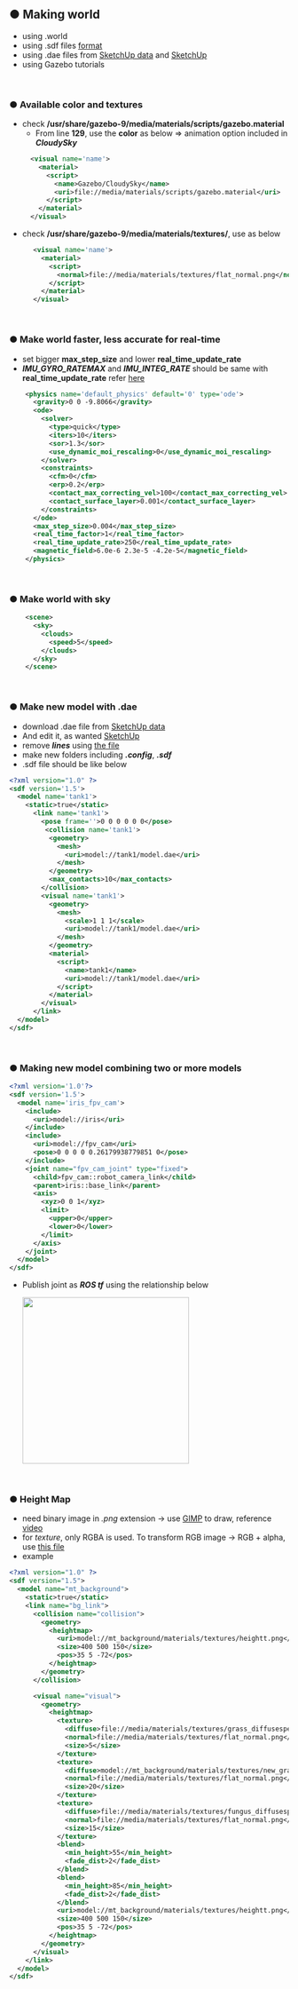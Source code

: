 ## ● Making world
+ using .world
+ using .sdf files [format](http://sdformat.org/spec?ver=1.7&elem=sdf)
+ using .dae files from [SketchUp data](https://3dwarehouse.sketchup.com) and [SketchUp](https://app.sketchup.com/app?hl=en)
+ using Gazebo tutorials

<br>

### ● Available **color** and **textures**
+ check **/usr/share/gazebo-9/media/materials/scripts/gazebo.material**
    + From line **129**, use the **color** as below => animation option included in ***CloudySky***
    ~~~xml
      <visual name='name'>
        <material>
          <script>
            <name>Gazebo/CloudySky</name>
            <uri>file://media/materials/scripts/gazebo.material</uri>
          </script>
        </material>
      </visual>
    ~~~
+ check **/usr/share/gazebo-9/media/materials/textures/**, use as below
~~~xml
      <visual name='name'>
        <material>
          <script>
            <normal>file://media/materials/textures/flat_normal.png</normal>
          </script>
        </material>
      </visual>
~~~

<br>

### ● Make world faster, less accurate for real-time 
+ set bigger **max_step_size** and lower **real_time_update_rate**
+ ***IMU_GYRO_RATEMAX*** and ***IMU_INTEG_RATE*** should be same with **real_time_update_rate** refer [here](https://github.com/PX4/Firmware/issues/15184)
~~~xml
    <physics name='default_physics' default='0' type='ode'>
      <gravity>0 0 -9.8066</gravity>
      <ode>
        <solver>
          <type>quick</type>
          <iters>10</iters>
          <sor>1.3</sor>
          <use_dynamic_moi_rescaling>0</use_dynamic_moi_rescaling>
        </solver>
        <constraints>
          <cfm>0</cfm>
          <erp>0.2</erp>
          <contact_max_correcting_vel>100</contact_max_correcting_vel>
          <contact_surface_layer>0.001</contact_surface_layer>
        </constraints>
      </ode>
      <max_step_size>0.004</max_step_size>
      <real_time_factor>1</real_time_factor>
      <real_time_update_rate>250</real_time_update_rate>
      <magnetic_field>6.0e-6 2.3e-5 -4.2e-5</magnetic_field>
    </physics>
~~~
<br>

### ● Make world with **sky**
~~~xml
    <scene>
      <sky>
        <clouds>
          <speed>5</speed>
        </clouds>
      </sky>
    </scene>
~~~

<br>

### ● Make new model with .dae
+ download .dae file from [SketchUp data](https://3dwarehouse.sketchup.com)
+ And edit it, as wanted [SketchUp](https://app.sketchup.com/app?hl=en)
+ remove ***lines*** using [the file](https://github.com/engcang/mavros-gazebo-application/blob/master/world_making/dae_line_remover.py)
+ make new folders including ***.config***, ***.sdf***
+ .sdf file should be like below
~~~xml
<?xml version="1.0" ?>
<sdf version='1.5'>
  <model name='tank1'>
    <static>true</static>
      <link name='tank1'>
        <pose frame=''>0 0 0 0 0 0</pose>
         <collision name='tank1'>
          <geometry>
            <mesh>
              <uri>model://tank1/model.dae</uri>
            </mesh>
          </geometry>
          <max_contacts>10</max_contacts>
        </collision>
        <visual name='tank1'>
          <geometry>
            <mesh>
              <scale>1 1 1</scale>
              <uri>model://tank1/model.dae</uri>
            </mesh>
          </geometry>
          <material>
            <script>
              <name>tank1</name>
              <uri>model://tank1/model.dae</uri>
            </script>
          </material>
        </visual>
      </link>
  </model>
</sdf>
~~~

<br>

### ● Making new model combining two or more models
~~~xml
<?xml version='1.0'?>
<sdf version='1.5'>
  <model name='iris_fpv_cam'>
    <include>
      <uri>model://iris</uri>
    </include>
    <include>
      <uri>model://fpv_cam</uri>
      <pose>0 0 0 0 0.26179938779851 0</pose>
    </include>
    <joint name="fpv_cam_joint" type="fixed">
      <child>fpv_cam::robot_camera_link</child>
      <parent>iris::base_link</parent>
      <axis>
        <xyz>0 0 1</xyz>
        <limit>
          <upper>0</upper>
          <lower>0</lower>
        </limit>
      </axis>
    </joint>
  </model>
</sdf>
~~~
+ Publish joint as ***ROS tf*** using the relationship below
  <p align="left">
  <img src="https://github.com/engcang/mavros-gazebo-application/blob/master/world_making/tf.png" width="300"/>
  </p>

<br>

### ● Height Map
+ need binary image in *.png* extension -> use [GIMP](https://www.gimp.org/) to draw, reference [video](https://vimeo.com/58409707)
+ for *texture*, only RGBA is used. To transform RGB image -> RGB + alpha, use [this file](https://github.com/engcang/mavros-gazebo-application/blob/master/world_making/rgb2rgba_texture.py)
+ example
~~~xml
<?xml version="1.0" ?>
<sdf version="1.5">
  <model name="mt_background">
    <static>true</static>
    <link name="bg_link">
      <collision name="collision">
        <geometry>
          <heightmap>
            <uri>model://mt_background/materials/textures/heightt.png</uri>
            <size>400 500 150</size>
            <pos>35 5 -72</pos>
          </heightmap>
        </geometry>
      </collision>

      <visual name="visual">
        <geometry>
          <heightmap>
            <texture>
              <diffuse>file://media/materials/textures/grass_diffusespecular.png</diffuse>
              <normal>file://media/materials/textures/flat_normal.png</normal>
              <size>5</size>
            </texture>
            <texture>
              <diffuse>model://mt_background/materials/textures/new_grass_dry.png</diffuse>
              <normal>file://media/materials/textures/flat_normal.png</normal>
              <size>20</size>
            </texture>
            <texture>
              <diffuse>file://media/materials/textures/fungus_diffusespecular.png</diffuse>
              <normal>file://media/materials/textures/flat_normal.png</normal>
              <size>15</size>
            </texture>
            <blend>
              <min_height>55</min_height>
              <fade_dist>2</fade_dist>
            </blend>
            <blend>
              <min_height>85</min_height>
              <fade_dist>2</fade_dist>
            </blend>
            <uri>model://mt_background/materials/textures/heightt.png</uri>
            <size>400 500 150</size>
            <pos>35 5 -72</pos>
          </heightmap>
        </geometry>
      </visual>
    </link>
  </model>
</sdf>
~~~
